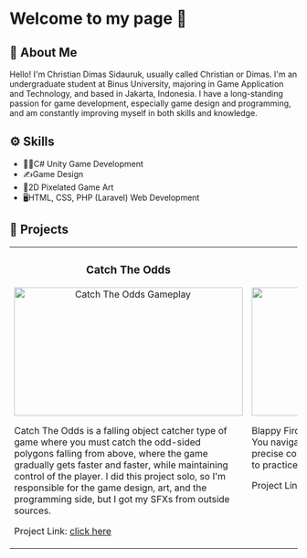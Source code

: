 # Welcome to my page 👋

## 📌 About Me
Hello! I'm Christian Dimas Sidauruk, usually called Christian or Dimas. I'm an undergraduate student at Binus University, majoring in Game Application and Technology, and based in Jakarta, Indonesia. I have a long-standing passion for game development, especially game design and programming, and am constantly improving myself in both skills and knowledge.

## ⚙️ Skills
- 👨‍💻C# Unity Game Development
- ✍️Game Design
- 🎨2D Pixelated Game Art
- 🖥️HTML, CSS, PHP (Laravel) Web Development

## 🚀 Projects

<table>
<tr>
<td width="50%" valign="top">
  <h3 align="center">Catch The Odds</h3>
  <p align="center">
    <img src="https://github.com/user-attachments/assets/1b860f2e-2e7c-4302-a4ab-2ecd5d4457ec" 
         alt="Catch The Odds Gameplay" width="400" height="225"/>
  </p>
  <p>
    Catch The Odds is a falling object catcher type of game where you must catch the odd-sided polygons 
    falling from above, where the game gradually gets faster and faster, while maintaining control of the player. 
    I did this project solo, so I'm responsible for the game design, art, and the programming side, but I got my 
    SFXs from outside sources.
  </p>
  <p>
    Project Link: <a href="https://github.com/plutoichor/Catch-The-Odds.git">click here</a>
  </p>
</td>

<td width="50%" valign="top">
  <h3 align="center">Blappy Fird</h3>
  <p align="center">
    <img src="https://github.com/user-attachments/assets/8c244405-0ae4-4070-bdee-7ac5a1d5d319" 
         alt="Blappy Fird Gameplay" width="400" height="225"/>
  </p>
  <p>
    Blappy Fird is a parody game inspired by Flappy Bird. You navigate through obstacles while maintaining 
    precise control of the character. I made this project to practice pixel art and game physics programming.
  </p>
  <p>
    Project Link: <a href="https://github.com/plutoichor/Blappy-Fird.git">click here</a>
  </p>
</td>
</tr>
</table>

